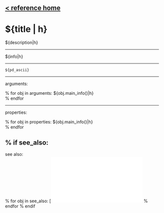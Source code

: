 [< reference home](index.html)
---

# ${title | h}


${description|h}

---

${info|h}<br>


---


```
${pd_ascii}
```

---
arguments:

% for obj in arguments:
${obj.main_info()|h}<br>
% endfor

---
properties:

% for obj in properties:
${obj.main_info()|h}<br>
% endfor

% if see_also:
---
see also:<br>
% for obj in see_also:
[![${obj['name']|h}](${obj['image']|h})](${obj['name']}.html)
% endfor
% endif
